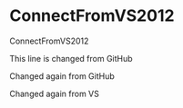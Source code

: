 ConnectFromVS2012
=================

ConnectFromVS2012

This line is changed from GitHub

Changed again from GitHub

Changed again from VS
